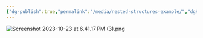```yaml
---
{"dg-publish":true,"permalink":"/media/nested-structures-example/","dgHomeLink":true}
---
```


![Screenshot 2023-10-23 at 6.41.17 PM (3).png](/img/user/Media/Screenshot%202023-10-23%20at%206.41.17%E2%80%AFPM%20(3).png)